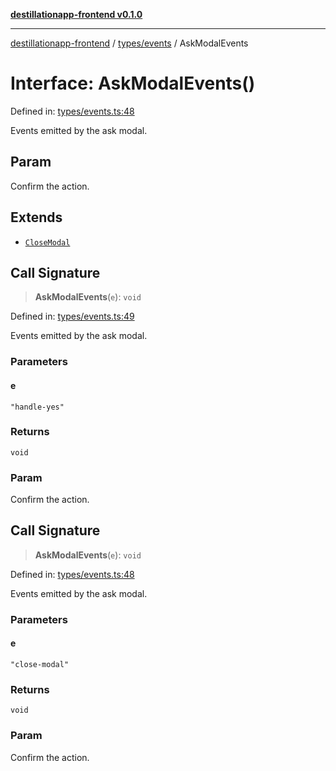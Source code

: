[**destillationapp-frontend v0.1.0**](../../../README.md)

***

[destillationapp-frontend](../../../modules.md) / [types/events](../README.md) / AskModalEvents

# Interface: AskModalEvents()

Defined in: [types/events.ts:48](https://github.com/DestillApp/main/blob/be94b1d93681946bd573e84cd8381ba32cee62b9/frontend/src/types/events.ts#L48)

Events emitted by the ask modal.

## Param

Confirm the action.

## Extends

- [`CloseModal`](CloseModal.md)

## Call Signature

> **AskModalEvents**(`e`): `void`

Defined in: [types/events.ts:49](https://github.com/DestillApp/main/blob/be94b1d93681946bd573e84cd8381ba32cee62b9/frontend/src/types/events.ts#L49)

Events emitted by the ask modal.

### Parameters

#### e

`"handle-yes"`

### Returns

`void`

### Param

Confirm the action.

## Call Signature

> **AskModalEvents**(`e`): `void`

Defined in: [types/events.ts:48](https://github.com/DestillApp/main/blob/be94b1d93681946bd573e84cd8381ba32cee62b9/frontend/src/types/events.ts#L48)

Events emitted by the ask modal.

### Parameters

#### e

`"close-modal"`

### Returns

`void`

### Param

Confirm the action.
